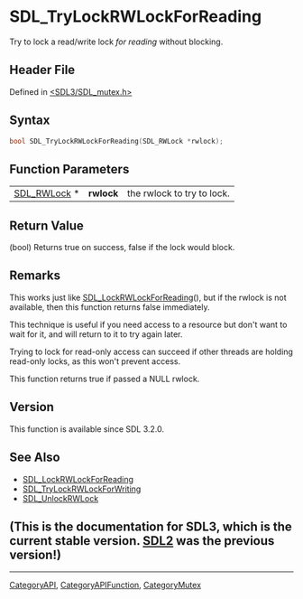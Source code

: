 # SDL_TryLockRWLockForReading

Try to lock a read/write lock _for reading_ without blocking.

## Header File

Defined in [<SDL3/SDL_mutex.h>](https://github.com/libsdl-org/SDL/blob/main/include/SDL3/SDL_mutex.h)

## Syntax

```c
bool SDL_TryLockRWLockForReading(SDL_RWLock *rwlock);
```

## Function Parameters

|                            |            |                            |
| -------------------------- | ---------- | -------------------------- |
| [SDL_RWLock](SDL_RWLock) * | **rwlock** | the rwlock to try to lock. |

## Return Value

(bool) Returns true on success, false if the lock would block.

## Remarks

This works just like
[SDL_LockRWLockForReading](SDL_LockRWLockForReading)(), but if the rwlock
is not available, then this function returns false immediately.

This technique is useful if you need access to a resource but don't want to
wait for it, and will return to it to try again later.

Trying to lock for read-only access can succeed if other threads are
holding read-only locks, as this won't prevent access.

This function returns true if passed a NULL rwlock.

## Version

This function is available since SDL 3.2.0.

## See Also

- [SDL_LockRWLockForReading](SDL_LockRWLockForReading)
- [SDL_TryLockRWLockForWriting](SDL_TryLockRWLockForWriting)
- [SDL_UnlockRWLock](SDL_UnlockRWLock)


## (This is the documentation for SDL3, which is the current stable version. [SDL2](https://wiki.libsdl.org/SDL2/) was the previous version!)



----
[CategoryAPI](CategoryAPI), [CategoryAPIFunction](CategoryAPIFunction), [CategoryMutex](CategoryMutex)

